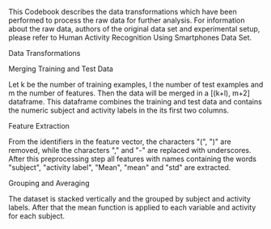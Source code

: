 This Codebook describes the data transformations which have been performed to process the raw data for further analysis. For information about the raw data, authors of the original data set and experimental setup, please refer to Human Activity Recognition Using Smartphones Data Set.

Data Transformations

Merging Training and Test Data

Let k be the number of training examples, l the number of test examples and m the number of features. Then the data will be merged in a [(k+l), m+2] dataframe. This dataframe combines the training and test data and contains the numeric subject and activity labels in the its first two columns.

Feature Extraction

From the identifiers in the feature vector, the characters "(", ")" are removed, while the characters "," and "-" are replaced with underscores. After this preprocessing step all features with names containing the words "subject", "activity label", "Mean", "mean" and "std" are extracted.

Grouping and Averaging

The dataset is stacked vertically and the grouped by subject and activity labels. After that the mean function is applied to each variable and activity for each subject.
